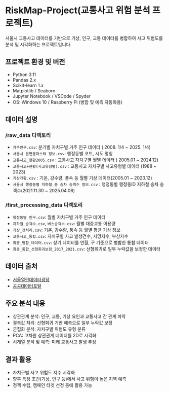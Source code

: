 # RiskMap-Project(교통사고 위험 분석 프로젝트)
서울시 교통사고 데이터를 기반으로 기상, 인구, 교통 데이터를 병합하여 사고 위험도를 분석 및 시각화하는 프로젝트입니다.

## 프로젝트 환경 및 버전
- Python 3.11
- Pandas 2.x
- Scikit-learn 1.x
- Matplotlib / Seaborn
- Jupyter Notebook / VSCode / Spyder
- OS: Windows 10 / Raspberry Pi (병합 및 예측 자동화용)

## 데이터 설명
### /raw_data 디렉토리
- `거주인구.csv`: 분기별 자치구별 거주 인구 데이터 ( 2008. 1/4 ~ 2025. 1/4)
- `서울시 읍면동마스터 정보.csv`: 행정동별 코드, 시도 명칭
- `교통사고_현황2005.csv` : 교통사고 자치구별 월별 데이터 ( 2005.01 ~ 2024.12)
- `교통사고+현황(사고유형별).csv` : 교통사고 자치구별 사고유형별 데이터 (1988 ~ 2023)
- `기상개황.csv` : 기온, 강수량, 풍속 등 월별 기상 데이터(2005.01 ~ 2023.12)
- `서울시 행정동별 지하철 총 승차 승객수 정보.csv` : 행정동별 행정동ID 지하철 승차 승객수(2021.11.30 ~ 2025.04.06)
### /first_processing_data 디렉토리
- `행정동별 인구.csv`: 월별 자치구별 거주 인구 데이터
- `지하철_승객수.csv`, `버스승객수.csv`: 월별 대중교통 이용량
- `기상_전처리.csv`: 기온, 강수량, 풍속 등 월별 평균 기상 정보
- `교통사고_통합.csv`: 자치구별 사고 발생건수, 사망자수, 부상자수
- `최종_병합_데이터.csv`: 상기 데이터를 연월, 구 기준으로 병합한 통합 데이터
- `최종_통합_선형회귀보정_2017_2021.csv`: 선형회귀로 일부 누락값을 보정한 데이터

## 데이터 출처
- [서울열린데이터광장](https://data.seoul.go.kr/)
- [공공데이터포털](https://www.data.go.kr/)

## 주요 분석 내용
- 상관관계 분석: 인구, 교통, 기상 요인과 교통사고 간 관계 파악
- 결측값 처리: 선형회귀 기반 예측으로 일부 누락값 보정
- 군집화 분석: 자치구별 위험도 유형 분류
- PCA: 고차원 상관관계 데이터를 2D로 시각화
- 시계열 분석 및 예측: 미래 교통사고 발생 추정

## 결과 활용
- 자치구별 사고 위험도 지수 시각화
- 향후 특정 조건(기상, 인구 등)에서 사고 위험이 높은 지역 예측
- 정책 수립, 캠페인 타겟 선정 등에 활용 가능

